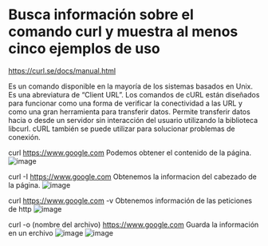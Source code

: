 # Busca información sobre el comando curl y muestra al menos cinco ejemplos de uso

https://curl.se/docs/manual.html

Es un comando disponible en la mayoría de los sistemas basados ​​en Unix. Es una abreviatura de “Client URL”. Los comandos de cURL están diseñados para funcionar como una forma de verificar la conectividad a las URL y como una gran herramienta para transferir datos.
Permite transferir datos hacia o desde un servidor sin interacción del usuario utilizando la biblioteca libcurl. cURL también se puede utilizar para solucionar problemas de conexión.

curl https://www.google.com
Podemos obtener el contenido de la página.
![image](https://github.com/user-attachments/assets/b5d7a205-c43c-41f4-b9d8-c815dfa6c8b2)

curl -I https://www.google.com
Obtenemos la informacion del cabezado de la página.
![image](https://github.com/user-attachments/assets/028fab0b-4ac5-48ef-956a-2ea98218b2f9)

curl https://www.google.com -v
Obtenemos información de las peticiones de http
![image](https://github.com/user-attachments/assets/22a18099-c979-42ab-b3d2-c989a3bfb63f)

curl -o (nombre del archivo) https://www.google.com
Guarda la información en un erchivo
![image](https://github.com/user-attachments/assets/b420ddb6-9837-4142-a6d6-62e507fcf713)
![image](https://github.com/user-attachments/assets/8804fe11-f9bd-4cae-8048-dec2940cf282)



